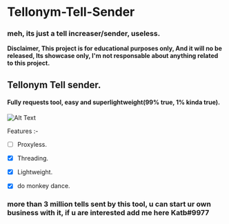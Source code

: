 # Tellonym-Tell-Sender
### meh, its just a tell increaser/sender, useless.
**Disclaimer, This project is for educational purposes only, And it will no be released, Its showcase only, I'm not responsable about anything related to this project.**


## Tellonym Tell sender.
#### Fully requests tool, easy and superlightweight(99% true, 1% kinda true).

![Alt Text](https://cdn.discordapp.com/attachments/929867910971785216/1061045933237883051/ezgif.com-gif-maker.gif)

Features :-
- [ ] Proxyless.
- [x] Threading.
- [x] Lightweight.
- [x] do monkey dance. 


### more than 3 million tells sent by this tool, u can start ur own business with it, if u are interested add me here Katb#9977
